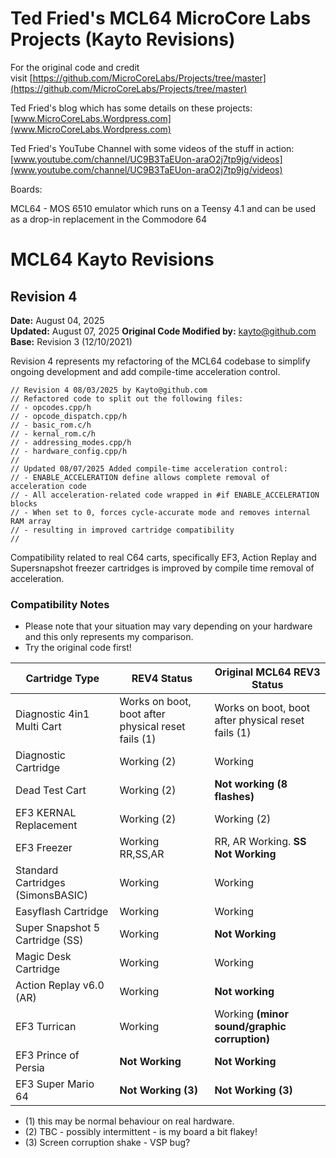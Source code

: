 # Ted Fried's MCL64 MicroCore Labs Projects (Kayto Revisions)

For the original code and credit visit [https://github.com/MicroCoreLabs/Projects/tree/master](https://github.com/MicroCoreLabs/Projects/tree/master)

Ted Fried's blog which has some details on these projects: [www.MicroCoreLabs.Wordpress.com](www.MicroCoreLabs.Wordpress.com)

Ted Fried's YouTube Channel with some videos of the stuff in action: [www.youtube.com/channel/UC9B3TaEUon-araO2j7tp9jg/videos](www.youtube.com/channel/UC9B3TaEUon-araO2j7tp9jg/videos)

Boards:

MCL64 - MOS 6510 emulator which runs on a Teensy 4.1 and can be used as a drop-in replacement in the Commodore 64

# MCL64 Kayto Revisions
## Revision 4
**Date:** August 04, 2025  
**Updated:** August 07, 2025
**Original Code Modified by:** kayto@github.com
**Base:** Revision 3 (12/10/2021)

Revision 4 represents my refactoring of the MCL64 codebase to simplify ongoing development and add compile-time acceleration control.

```
// Revision 4 08/03/2025 by Kayto@github.com
// Refactored code to split out the following files:
// - opcodes.cpp/h
// - opcode_dispatch.cpp/h
// - basic_rom.c/h
// - kernal_rom.c/h
// - addressing_modes.cpp/h
// - hardware_config.cpp/h
// 
// Updated 08/07/2025 Added compile-time acceleration control:
// - ENABLE_ACCELERATION define allows complete removal of acceleration code
// - All acceleration-related code wrapped in #if ENABLE_ACCELERATION blocks
// - When set to 0, forces cycle-accurate mode and removes internal RAM array
// - resulting in improved cartridge compatibility
// 
```
 Compatibility related to real C64 carts, specifically EF3, Action Replay and Supersnapshot freezer cartridges is improved by compile time removal of acceleration.

### Compatibility Notes

- Please note that your situation may vary depending on your hardware and this only represents my comparison. 
- Try the original code first!


| Cartridge Type | REV4 Status | Original MCL64 REV3 Status |
|----------------|-------------|-------------|
| Diagnostic 4in1 Multi Cart | Works on boot, boot after physical reset fails (1) | Works on boot, boot after physical reset fails (1) |
| Diagnostic Cartridge | Working (2) | Working |
| Dead Test Cart | Working (2) | **Not working (8 flashes)** |
| EF3 KERNAL Replacement | Working (2) | Working (2) |
| EF3 Freezer | Working RR,SS,AR | RR, AR Working.   **SS Not Working** |
| Standard Cartridges (SimonsBASIC) | Working | Working |
| Easyflash Cartridge | Working | Working |
| Super Snapshot 5 Cartridge (SS) | Working | **Not Working** |
| Magic Desk Cartridge | Working | Working |
| Action Replay v6.0 (AR) | Working | **Not working** |
| EF3 Turrican | Working | Working **(minor sound/graphic corruption)** |
| EF3 Prince of Persia | **Not Working** | **Not Working** |
| EF3 Super Mario 64 | **Not Working (3)** | **Not Working (3)** |


* (1) this may be normal behaviour on real hardware.
* (2) TBC - possibly intermittent - is my board a bit flakey!
* (3) Screen corruption shake - VSP bug?
